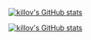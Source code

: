 [![killov's GitHub stats](https://github-readme-stats.vercel.app/api?username=killov&count_private=true)](https://github.com/anuraghazra/github-readme-stats)

[![killov's GitHub stats](https://github-readme-stats.vercel.app/api/top-langs/?username=killov&show_icons=true&theme=dark&exclude_repo=armygame&count_private=true)](https://github.com/anuraghazra/github-readme-stats)


<!--
**killov/killov** is a ✨ _special_ ✨ repository because its `README.md` (this file) appears on your GitHub profile.

Here are some ideas to get you started:

- 🔭 I’m currently working on ...
- 🌱 I’m currently learning ...
- 👯 I’m looking to collaborate on ...
- 🤔 I’m looking for help with ...
- 💬 Ask me about ...
- 📫 How to reach me: ...
- 😄 Pronouns: ...
- ⚡ Fun fact: ...
-->
